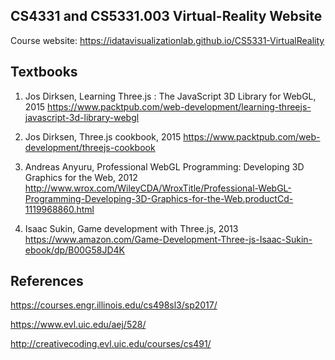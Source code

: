 ## CS4331 and CS5331.003 Virtual-Reality Website

Course website: https://idatavisualizationlab.github.io/CS5331-VirtualReality

## Textbooks

1) Jos Dirksen, Learning Three.js : The JavaScript 3D Library for WebGL, 2015
https://www.packtpub.com/web-development/learning-threejs-javascript-3d-library-webgl

2) Jos Dirksen, Three.js cookbook, 2015
https://www.packtpub.com/web-development/threejs-cookbook

3) Andreas Anyuru, Professional WebGL Programming: Developing 3D Graphics for the Web, 2012
http://www.wrox.com/WileyCDA/WroxTitle/Professional-WebGL-Programming-Developing-3D-Graphics-for-the-Web.productCd-1119968860.html

4) Isaac Sukin, Game development with Three.js, 2013
https://www.amazon.com/Game-Development-Three-js-Isaac-Sukin-ebook/dp/B00G58JD4K

## References

https://courses.engr.illinois.edu/cs498sl3/sp2017/

https://www.evl.uic.edu/aej/528/

http://creativecoding.evl.uic.edu/courses/cs491/

